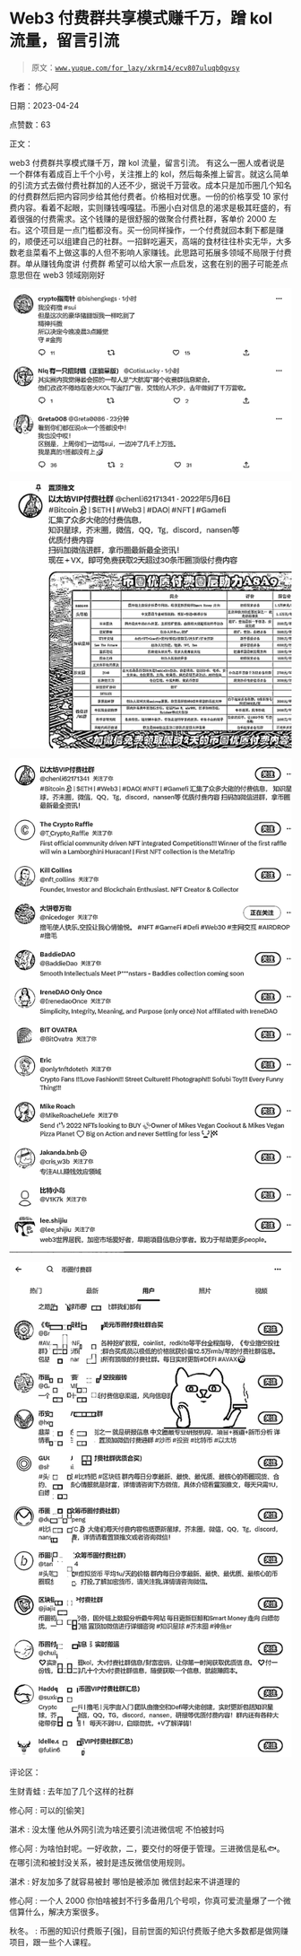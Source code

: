 # Web3 付费群共享模式赚千万，蹭 kol 流量，留言引流

> 原文：[`www.yuque.com/for_lazy/xkrm14/ecv807uluqb0gvsy`](https://www.yuque.com/for_lazy/xkrm14/ecv807uluqb0gvsy)

作者： 修心阿

日期：2023-04-24

点赞数：63

正文：

web3 付费群共享模式赚千万，蹭 kol 流量，留言引流。 有这么一圈人或者说是一个群体有着成百上千个小号，关注推上的 kol，然后每条推上留言。就这么简单的引流方式去做付费社群加的人还不少，据说千万营收。成本只是加币圈几个知名的付费群然后把内容同步给其他付费者。价格相对优惠。一份的价格享受 10 家付费内容。看着不起眼，实则赚钱嘎嘎猛。币圈小白对信息的渴求是极其旺盛的，有着很强的付费需求。这个钱赚的是很舒服的做聚合付费社群，客单价 2000 左右。这个项目是一点门槛都没有。买一份同样操作，一个付费就回本剩下都是赚的，顺便还可以组建自己的社群。一招鲜吃遍天，高端的食材往往朴实无华，大多数老韭菜看不上做这事的人但不影响人家赚钱。此思路可拓展多领域不局限于付费群。单从赚钱角度讲 付费群 希望可以给大家一点启发，这套在别的圈子可能差点意思但在 web3 领域刚刚好

![](img/eed00ea0bf0d2d0f6ea56b2bb8da947a.png)  

![](img/4a0d23bfe7b1726548de7e3256071d01.png)

![](img/40c95a1931717ee32c06f1e55baa3a44.png)  

![](img/67e0d62c72f22db1efe6868e23616115.png)

评论区：

生财青蛙 : 去年加了几个这样的社群

修心阿 : 可以的[偷笑]

湛术 : 没太懂 他从外网引流为啥还要引流进微信呢 不怕被封吗

修心阿 : 为啥怕封呢。一好收款，二，要交付的呀便于管理。三进微信是私🐟。在哪引流和被封没关系，被封是违反微信使用规则。

湛术 : 好友加多了就容易被封 哪怕是被添加 微信封起来不讲道理的

修心阿 : 一个人 2000 你怕啥被封不行多备用几个号呗，你真可爱流量爆了一个微信算什么，解决方案很多。

秋冬。 : 币圈的知识付费贩子[强]，目前世面的知识付费贩子绝大多数都是做网赚项目，跟一些个人课程。



